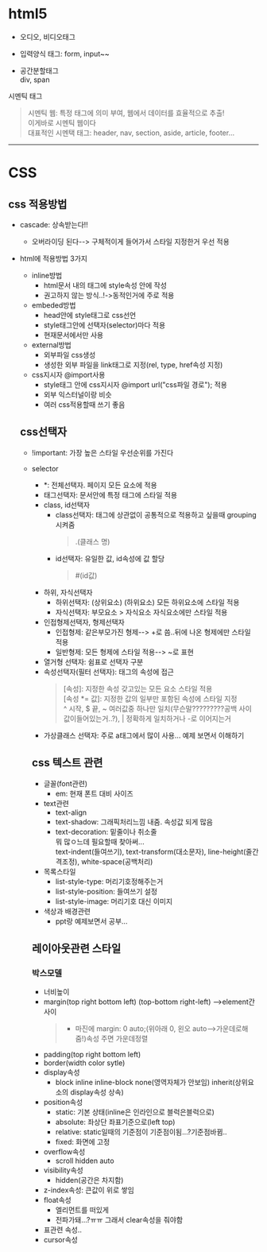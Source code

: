 # html5  
- 오디오, 비디오태그  

- 입력양식 태그: form, input~~  

- 공간분할태그  
div, span  

시멘틱 태그  
> 시멘틱 웹: 특정 태그에 의미 부여, 웹에서 데이터를 효율적으로 추출!  
> 이게바로 시멘틱 웹이다  
> 대표적인 시멘택 태그: header, nav, section, aside, article, footer...  

-------------------------------------

# CSS  
## css 적용방법
- cascade: 상속받는다!!  
  - 오버라이딩 된다--> 구체적이게 들어가서 스타일 지정한거 우선 적용  
- html에 적용방법 3가지  
  - inline방법  
    - html문서 내의 태그에 style속성 안에 작성  
    - 권고하지 않는 방식..!->동적인거에 주로 적용  
  - embeded방법  
    - head안에 style태그로 css선언  
    - style태그안에 선택자(selector)마다 적용  
    - 현재문서에서만 사용  
  - external방법  
    - 외부파일 css생성  
    - 생성한 외부 파일을 link태그로 지정(rel, type, href속성 지정)  
  - css지시자 @import사용  
    - style태그 안에 css지시자 @import url("css파일 경로"); 적용  
    - 외부 익스터널이랑 비슷  
    - 여러 css적용할때 쓰기 좋음  
    
  ## css선택자  
  - !important: 가장 높은 스타일 우선순위를 가진다  
  - selector  
    - *: 전체선택자. 페이지 모든 요소에 적용    
    - 태그선택자: 문서안에 특정 태그에 스타일 적용  
    - class, id선택자  
      - class선택자: 태그에 상관없이 공통적으로 적용하고 싶을때 grouping시켜줌  
        > .(클래스 명)  
      - id선택자: 유일한 값, id속성에 값 할당    
        > #(id값)  
    - 하위, 자식선택자  
      - 하위선택자: (상위요소) (하위요소) 모든 하위요소에 스타일 적용  
      - 자식선택자: 부모요소 > 자식요소  자식요소에만 스타일 적용  
    - 인접형제선택자, 형제선택자  
      - 인접형제: 같은부모가진 형제--> +로 씀..뒤에 나온 형제에만 스타일 적용  
      - 일반형제: 모든 형제에 스타일 적용--> ~로 표현  
    - 열거형 선택자: 쉼표로 선택자 구분  
    - 속성선택자(필터 선택자): 태그의 속성에 접근  
      > [속성]: 지정한 속성 갖고있는 모든 요소 스타일 적용  
      > [속성 *= 값]: 지정한 값의 일부만 포함된 속성에 스타일 지정  
      > ^ 시작, $ 끝, ~ 여러값중 하나만 일치(무슨말?????????공백 사이 값이들어있는거..?), | 정확하게 일치하거나 -로 이어지는거  
    - 가상클래스 선택자: 주로 a태그에서 많이 사용... 예제 보면서 이해하기  
    
    ## css 텍스트 관련  
    - 글꼴(font관련)  
      - em: 현재 폰트 대비 사이즈  
    - text관련  
      - text-align  
      - text-shadow: 그래픽처리느낌 내줌. 속성값 되게 많음  
      - text-decoration: 밑줄이나 취소줄  
      뭐 많ㅇ느데 필요할때 찾아써...  
      text-indent(들여쓰기), text-transform(대소문자), line-height(줄간격조정), white-space(공백처리)
    - 목록스타일  
      - list-style-type: 머리기호정해주는거   
      - list-style-position: 들여쓰기 설정    
      - list-style-image: 머리기호 대신 이미지    
    - 색상과 배경관련  
      - ppt랑 예제보면서 공부...  
    
    ## 레이아웃관련 스타일  
    ### 박스모델  
    - 너비높이  
    - margin(top right bottom left) (top-bottom right-left) -->element간 사이  
      > * 마진에 margin: 0 auto;(위아래 0, 왼오 auto-->가운데로해줌!)속성 주면 가운데정렬
    - padding(top right bottom left)  
    - border(width color sytle)  
    - display속성  
      - block inline inline-block none(영역자체가 안보임) inherit(상위요소의 display속성 상속)
    - position속성  
      - static: 기본 상태(inline은 인라인으로 블럭은블럭으로)  
      - absolute: 좌상단 좌표기준으로(left top)  
      - relative: static일때의 기준점이 기준점이됨...?기준점바뀜..  
      - fixed: 화면에 고정 
    - overflow속성  
      - scroll hidden auto  
    - visibility속성  
      - hidden(공간은 차지함)  
    - z-index속성: 큰값이 위로 쌓임  
    - float속성  
      - 엘리먼트를 떠있게  
      - 전파가돼...?ㅠㅠ 그래서 clear속성을 줘야함  
    - 표관련 속성..  
    - cursor속성  
    
    
      
        
  

    
    

